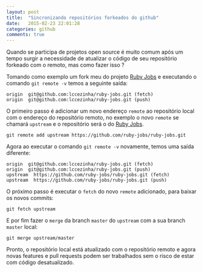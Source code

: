 ```yaml
---
layout: post
title:  "Sincronizando repositórios forkeados do github"
date:   2015-02-23 22:01:28
categories: github
comments: true
---
```


Quando se participa de projetos open source é muito comum após um tempo surgir a necessidade de atualizar o código de seu repositório forkeado com o remoto, mas como fazer isso ?

Tomando como exemplo um fork meu do projeto [Ruby Jobs](http://github.com/ruby-jobs/ruby-jobs) e executando o comando `git remote -v` temos a seguinte saída:

    origin  git@github.com:lccezinha/ruby-jobs.git (fetch)
    origin  git@github.com:lccezinha/ruby-jobs.git (push)

O primeiro passo é adicionar um novo endereço `remote` ao repositório local com o endereço do repositório remoto, no exemplo o novo `remote` se chamará `upstream` e o repositório será o do [Ruby Jobs](http://github.com/ruby-jobs/ruby-jobs).

    git remote add upstream https://github.com/ruby-jobs/ruby-jobs.git

Agora ao executar o comando `git remote -v` novamente, temos uma saída diferente:

    origin  git@github.com:lccezinha/ruby-jobs.git (fetch)
    origin  git@github.com:lccezinha/ruby-jobs.git (push)
    upstream  https://github.com/ruby-jobs/ruby-jobs.git (fetch)
    upstream  https://github.com/ruby-jobs/ruby-jobs.git (push)

O próximo passo é executar o `fetch` do novo `remote` adicionado, para baixar os novos commits:

    git fetch upstream

E por fim fazer o `merge` da branch `master` do `upstream` com a sua branch `master` local:

    git merge upstream/master

Pronto, o repositório local está atualizado com o repositório remoto e agora novas features e pull requests podem ser trabalhados sem o risco de estar com código desatualizado.

